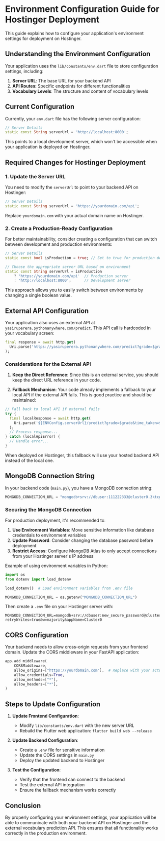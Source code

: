 # Environment Configuration Guide for Hostinger Deployment

This guide explains how to configure your application's environment settings for deployment on Hostinger.

## Understanding the Environment Configuration

Your application uses the `lib/constants/env.dart` file to store configuration settings, including:

1. **Server URL**: The base URL for your backend API
2. **API Routes**: Specific endpoints for different functionalities
3. **Vocabulary Levels**: The structure and content of vocabulary levels

## Current Configuration

Currently, your `env.dart` file has the following server configuration:

```dart
// Server Details
static const String serverUrl = 'http://localhost:8000';
```

This points to a local development server, which won't be accessible when your application is deployed on Hostinger.

## Required Changes for Hostinger Deployment

### 1. Update the Server URL

You need to modify the `serverUrl` to point to your backend API on Hostinger:

```dart
// Server Details
static const String serverUrl = 'https://yourdomain.com/api';
```

Replace `yourdomain.com` with your actual domain name on Hostinger.

### 2. Create a Production-Ready Configuration

For better maintainability, consider creating a configuration that can switch between development and production environments:

```dart
// Server Details
static const bool isProduction = true; // Set to true for production deployment

// Choose the appropriate server URL based on environment
static const String serverUrl = isProduction 
    ? 'https://yourdomain.com/api'  // Production server
    : 'http://localhost:8000';      // Development server
```

This approach allows you to easily switch between environments by changing a single boolean value.

## External API Configuration

Your application also uses an external API at `yasiruperera.pythonanywhere.com/predict`. This API call is hardcoded in your vocabulary screen:

```dart
final response = await http.get(
  Uri.parse('https://yasiruperera.pythonanywhere.com/predict?grade=$grade&time_taken=$timeTaken'),
);
```

### Considerations for the External API

1. **Keep the Direct Reference**: Since this is an external service, you should keep the direct URL reference in your code.

2. **Fallback Mechanism**: Your code already implements a fallback to your local API if the external API fails. This is good practice and should be maintained:

```dart
// Fall back to local API if external fails
try {
  final localResponse = await http.get(
    Uri.parse('${ENVConfig.serverUrl}/predict?grade=$grade&time_taken=$timeTaken'),
  );
  // Process response...
} catch (localApiError) {
  // Handle error...
}
```

When deployed on Hostinger, this fallback will use your hosted backend API instead of the local one.

## MongoDB Connection String

In your backend code (`main.py`), you have a MongoDB connection string:

```python
MONGODB_CONNECTION_URL = "mongodb+srv://dbuser:111222333@cluster0.3ktcg.mongodb.net/?retryWrites=true&w=majority&appName=Cluster0"
```

### Securing the MongoDB Connection

For production deployment, it's recommended to:

1. **Use Environment Variables**: Move sensitive information like database credentials to environment variables
2. **Update Password**: Consider changing the database password before deployment
3. **Restrict Access**: Configure MongoDB Atlas to only accept connections from your Hostinger server's IP address

Example of using environment variables in Python:

```python
import os
from dotenv import load_dotenv

load_dotenv()  # Load environment variables from .env file

MONGODB_CONNECTION_URL = os.getenv("MONGODB_CONNECTION_URL")
```

Then create a `.env` file on your Hostinger server with:

```
MONGODB_CONNECTION_URL=mongodb+srv://dbuser:new_secure_password@cluster0.3ktcg.mongodb.net/?retryWrites=true&w=majority&appName=Cluster0
```

## CORS Configuration

Your backend needs to allow cross-origin requests from your frontend domain. Update the CORS middleware in your FastAPI application:

```python
app.add_middleware(
    CORSMiddleware,
    allow_origins=["https://yourdomain.com"],  # Replace with your actual domain
    allow_credentials=True,
    allow_methods=["*"],
    allow_headers=["*"],
)
```

## Steps to Update Configuration

1. **Update Frontend Configuration**:
   - Modify `lib/constants/env.dart` with the new server URL
   - Rebuild the Flutter web application: `flutter build web --release`

2. **Update Backend Configuration**:
   - Create a `.env` file for sensitive information
   - Update the CORS settings in `main.py`
   - Deploy the updated backend to Hostinger

3. **Test the Configuration**:
   - Verify that the frontend can connect to the backend
   - Test the external API integration
   - Ensure the fallback mechanism works correctly

## Conclusion

By properly configuring your environment settings, your application will be able to communicate with both your backend API on Hostinger and the external vocabulary prediction API. This ensures that all functionality works correctly in the production environment.
